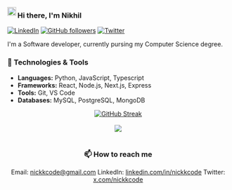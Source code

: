 <img src='https://i.giphy.com/media/v1.Y2lkPTc5MGI3NjExYzBrdW11bzVqb2trNnB6ZHg4dTJlbHJ6dnpkdWwybTQzZXg1YTc1YiZlcD12MV9pbnRlcm5hbF9naWZfYnlfaWQmY3Q9cw/d7O6RdWEfvGJNtKowA/giphy.gif' width='20px' align='left'></img>

### Hi there, I'm Nikhil

<!-- Social badges -->
[![LinkedIn](https://img.shields.io/badge/LinkedIn-nickkcode-blue?style=flat-square&logo=linkedin)](https://www.linkedin.com/in/nickkcode/)
[![GitHub followers](https://img.shields.io/github/followers/nickkcode?label=Follow&style=social)](https://github.com/nickkcode)
[![Twitter](https://img.shields.io/twitter/follow/nickkcode?style=social)](https://x.com/nickkcode)

<!-- Introduction -->
I'm a Software developer, currently pursing my Computer Science degree.


<!-- Skills & Technologies -->
### 🔧 Technologies & Tools
- **Languages:** Python, JavaScript, Typescript
- **Frameworks:** React, Node.js, Next.js, Express
- **Tools:** Git, VS Code
- **Databases:** MySQL, PostgreSQL, MongoDB



<div align='center'>
  <a href="https://git.io/streak-stats">
    <img src="https://streak-stats.demolab.com?user=nickkcode&theme=midnight-purple&stroke=9745f5&dates=9745f5&border=9745f5&background=00000000" alt="GitHub Streak" />
  </a>
  <br>
  <br>
    <img src="https://github-readme-activity-graph.vercel.app/graph?username=nickkcode&bg_color=00000000&color=9745f5&line=9745f5&point=9745f5&hide_border=true&hide_title=true" />

  <br>
<br>  


<!-- Contact -->
### 📫 How to reach me
Email: [nickkcode@gmail.com](mailto:nickkcode@gmail.com)
LinkedIn: [linkedin.com/in/nickkcode](https://www.linkedin.com/in/nickkcode/)
Twitter: [x.com/nickkcode](https://x.com/nickkcode)


</div>
